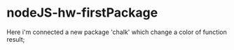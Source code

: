 # nodeJS-hw-firstPackage
Here i'm connected a new package 'chalk' which change a color of function result;
